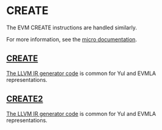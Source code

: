 # CREATE

The EVM CREATE instructions are handled similarly.

For more information, see the
[micro documentation](https://micro.micro.io/docs/reference/architecture/differences-with-ethereum.html#create-create2).

## [CREATE](https://www.evm.codes/#f0?fork=shanghai)

[The LLVM IR generator code](https://github.com/ZKAmoeba-Micro/micro-compiler-llvm-context/blob/main/src/microvm/evm/create.rs#L19)
is common for Yul and EVMLA representations.

## [CREATE2](https://www.evm.codes/#f5?fork=shanghai)

[The LLVM IR generator code](https://github.com/ZKAmoeba-Micro/micro-compiler-llvm-context/blob/main/src/microvm/evm/create.rs#L57)
is common for Yul and EVMLA representations.

